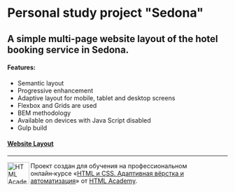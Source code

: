 # Personal study project "Sedona" 

## A simple multi-page website layout of the hotel booking service in Sedona.

#### Features:

+ Semantic layout
+ Progressive enhancement
+ Adaptive layout for mobile, tablet and desktop screens
+ Flexbox and Grids are used
+ BEM methodology
+ Available on devices with Java Script disabled
+ Gulp build

#### [Website Layout](https://www.figma.com/file/0tPK8yvYUH1xXRQD03IbVL/HTML-2-%2F-Седона-(22)?type=design&node-id=72-100&t=3DAFklXB9lImjeMc-0) 

---

<a href="https://htmlacademy.ru/intensive/adaptive"><img align="left" width="50" height="50" alt="HTML Academy" src="https://up.htmlacademy.ru/static/img/intensive/adaptive/logo-for-github-2.png"></a>

Проект создан для обучения на профессиональном онлайн‑курсе «[HTML и CSS. Адаптивная вёрстка и автоматизация](https://htmlacademy.ru/intensive/adaptive)» от [HTML Academy](https://htmlacademy.ru).

[check-image]: https://github.com/htmlacademy-adaptive/{{userId}}-{{projectName}}/workflows/Project%20check/badge.svg?branch=master
[check-url]: https://github.com/htmlacademy-adaptive/{{userId}}-{{projectName}}/actions
